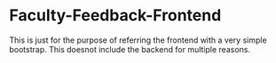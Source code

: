 # Faculty-Feedback-Frontend
This is just for the purpose of referring the frontend with a very simple bootstrap. This doesnot include the backend for multiple reasons.
